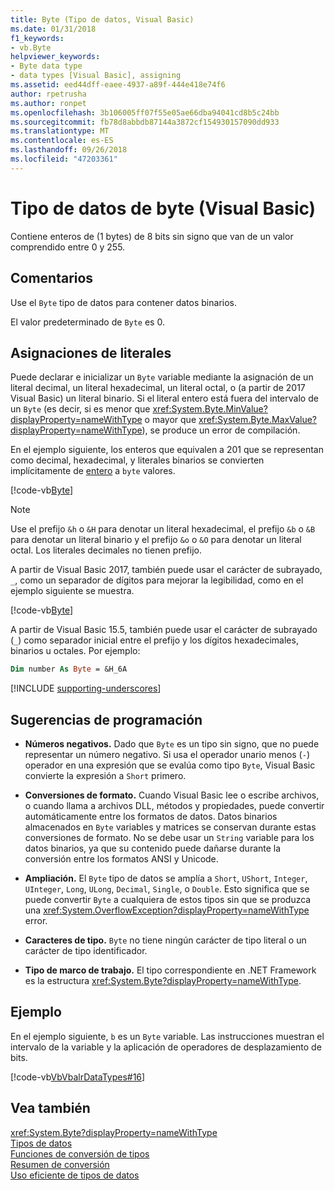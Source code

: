 ```yaml
---
title: Byte (Tipo de datos, Visual Basic)
ms.date: 01/31/2018
f1_keywords:
- vb.Byte
helpviewer_keywords:
- Byte data type
- data types [Visual Basic], assigning
ms.assetid: eed44dff-eaee-4937-a89f-444e418e74f6
author: rpetrusha
ms.author: ronpet
ms.openlocfilehash: 3b106005ff07f55e05ae66dba94041cd8b5c24bb
ms.sourcegitcommit: fb78d8abbdb87144a3872cf154930157090dd933
ms.translationtype: MT
ms.contentlocale: es-ES
ms.lasthandoff: 09/26/2018
ms.locfileid: "47203361"
---
```

# <a name="byte-data-type-visual-basic"></a>Tipo de datos de byte (Visual Basic)
Contiene enteros de (1 bytes) de 8 bits sin signo que van de un valor comprendido entre 0 y 255.

## <a name="remarks"></a>Comentarios

Use el `Byte` tipo de datos para contener datos binarios.  
  
El valor predeterminado de `Byte` es 0.

## <a name="literal-assignments"></a>Asignaciones de literales

Puede declarar e inicializar un `Byte` variable mediante la asignación de un literal decimal, un literal hexadecimal, un literal octal, o (a partir de 2017 Visual Basic) un literal binario. Si el literal entero está fuera del intervalo de un `Byte` (es decir, si es menor que <xref:System.Byte.MinValue?displayProperty=nameWithType> o mayor que <xref:System.Byte.MaxValue?displayProperty=nameWithType>), se produce un error de compilación.

En el ejemplo siguiente, los enteros que equivalen a 201 que se representan como decimal, hexadecimal, y literales binarios se convierten implícitamente de [entero](integer-data-type.md) a `byte` valores.

[!code-vb[Byte](../../../../samples/snippets/visualbasic/language-reference/data-types/numeric-literals.vb#Byte)]

> [!NOTE]
> Use el prefijo `&h` o `&H` para denotar un literal hexadecimal, el prefijo `&b` o `&B` para denotar un literal binario y el prefijo `&o` o `&O` para denotar un literal octal. Los literales decimales no tienen prefijo.

A partir de Visual Basic 2017, también puede usar el carácter de subrayado, `_`, como un separador de dígitos para mejorar la legibilidad, como en el ejemplo siguiente se muestra.

[!code-vb[Byte](../../../../samples/snippets/visualbasic/language-reference/data-types/numeric-literals.vb#ByteS)]  

A partir de Visual Basic 15.5, también puede usar el carácter de subrayado (`_`) como separador inicial entre el prefijo y los dígitos hexadecimales, binarios u octales. Por ejemplo:

```vb
Dim number As Byte = &H_6A
```

[!INCLUDE [supporting-underscores](../../../../includes/vb-separator-langversion.md)]

## <a name="programming-tips"></a>Sugerencias de programación

-   **Números negativos.** Dado que `Byte` es un tipo sin signo, que no puede representar un número negativo. Si usa el operador unario menos (`-`) operador en una expresión que se evalúa como tipo `Byte`, Visual Basic convierte la expresión a `Short` primero.
  
-   **Conversiones de formato.** Cuando Visual Basic lee o escribe archivos, o cuando llama a archivos DLL, métodos y propiedades, puede convertir automáticamente entre los formatos de datos. Datos binarios almacenados en `Byte` variables y matrices se conservan durante estas conversiones de formato. No se debe usar un `String` variable para los datos binarios, ya que su contenido puede dañarse durante la conversión entre los formatos ANSI y Unicode.

-   **Ampliación.** El `Byte` tipo de datos se amplía a `Short`, `UShort`, `Integer`, `UInteger`, `Long`, `ULong`, `Decimal`, `Single`, o `Double`. Esto significa que se puede convertir `Byte` a cualquiera de estos tipos sin que se produzca una <xref:System.OverflowException?displayProperty=nameWithType> error.
  
-   **Caracteres de tipo.** `Byte` no tiene ningún carácter de tipo literal o un carácter de tipo identificador.

-   **Tipo de marco de trabajo.** El tipo correspondiente en .NET Framework es la estructura <xref:System.Byte?displayProperty=nameWithType>.

## <a name="example"></a>Ejemplo

 En el ejemplo siguiente, `b` es un `Byte` variable. Las instrucciones muestran el intervalo de la variable y la aplicación de operadores de desplazamiento de bits.

[!code-vb[VbVbalrDataTypes#16](../../../visual-basic/language-reference/data-types/codesnippet/VisualBasic/byte-data-type_1.vb)]  

## <a name="see-also"></a>Vea también

 <xref:System.Byte?displayProperty=nameWithType>  
 [Tipos de datos](../../../visual-basic/language-reference/data-types/index.md)  
 [Funciones de conversión de tipos](../../../visual-basic/language-reference/functions/type-conversion-functions.md)  
 [Resumen de conversión](../../../visual-basic/language-reference/keywords/conversion-summary.md)  
 [Uso eficiente de tipos de datos](../../../visual-basic/programming-guide/language-features/data-types/efficient-use-of-data-types.md)
